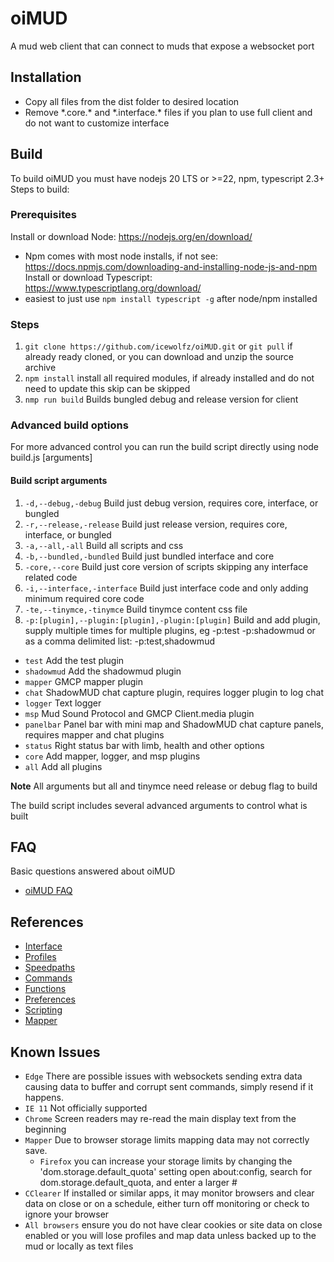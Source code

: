 # oiMUD

A mud web client that can connect to muds that expose a websocket port

## Installation

- Copy all files from the dist folder to desired location
- Remove \*.core.* and \*.interface.* files if you plan to use full client and do not want to customize interface

## Build

  To build oiMUD you must have nodejs 20 LTS or >=22, npm, typescript 2.3+
  Steps to build:

### Prerequisites

Install or download Node: https://nodejs.org/en/download/
  - Npm comes with most node installs, if not see: https://docs.npmjs.com/downloading-and-installing-node-js-and-npm
Install or download Typescript: https://www.typescriptlang.org/download/
  - easiest to just use `npm install typescript -g` after node/npm installed

### Steps

1. `git clone https://github.com/icewolfz/oiMUD.git` or `git pull` if already ready cloned, or you can download and unzip the source archive
1. `npm install` install all required modules, if already installed and do not need to update this skip can be skipped
1. `nmp run build` Builds bungled debug and release version for client

### Advanced build options

For more advanced control you can run the build script directly using  node build.js [arguments]

#### Build script arguments

1. `-d,--debug,-debug` Build just debug version, requires core, interface, or bungled
1. `-r,--release,-release` Build just release version, requires core, interface, or bungled
1. `-a,--all,-all` Build all scripts and css
1. `-b,--bundled,-bundled` Build just bundled interface and core
1. `-core,--core` Build just core version of scripts skipping any interface related code
1. `-i,--interface,-interface` Build just interface code and only adding minimum required core code
1. `-te,--tinymce,-tinymce` Build tinymce content css file
1. `-p:[plugin],--plugin:[plugin],-plugin:[plugin]` Build and add plugin, supply multiple times for multiple plugins, eg -p:test -p:shadowmud or as a comma delimited list: -p:test,shadowmud
  - `test` Add the test plugin
  - `shadowmud` Add the shadowmud plugin
  - `mapper` GMCP mapper plugin
  - `chat` ShadowMUD chat capture plugin, requires logger plugin to log chat
  - `logger` Text logger
  - `msp` Mud Sound Protocol and GMCP Client.media plugin
  - `panelbar` Panel bar with mini map and ShadowMUD chat capture panels, requires mapper and chat plugins
  - `status` Right status bar with limb, health and other options
  - `core` Add mapper, logger, and msp plugins
  - `all` Add all plugins

**Note** All arguments but all and tinymce need release or debug flag to build


The build script includes several advanced arguments to control what is built

## FAQ

Basic questions answered about oiMUD

- [oiMUD FAQ](dist/docs/faq.md)

## References

- [Interface](dist/docs/interface.md)
- [Profiles](dist/docs/profiles.md)
- [Speedpaths](dist/docs/speedpaths.md)
- [Commands](dist/docs/commands.md)
- [Functions](dist/docs/functions.md)
- [Preferences](dist/docs/preferences.md)
- [Scripting](dist/docs/scripting.md)
- [Mapper](dist/docs/mapper.md)

## Known Issues

- `Edge` There are possible issues with websockets sending extra data causing data to buffer and corrupt sent commands, simply resend if it happens.
- `IE 11` Not officially supported
- `Chrome` Screen readers may re-read the main display text from the beginning
- `Mapper` Due to browser storage limits mapping data may not correctly save.
  - `Firefox` you can increase your storage limits by changing the 'dom.storage.default_quota' setting open about:config, search for dom.storage.default_quota, and enter a larger #
- `CClearer` If installed or similar apps, it may monitor browsers and clear data on close or on a schedule, either turn off monitoring or check to ignore your browser
- `All browsers` ensure you do not have clear cookies or site data on close enabled or you will lose profiles and map data unless backed up to the mud or locally as text files
